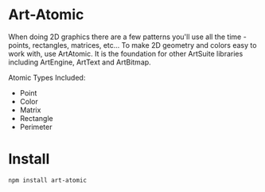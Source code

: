 # Art-Atomic

When doing 2D graphics there are a few patterns you'll use all the time - points, rectangles, matrices, etc... To make 2D geometry and colors easy to work with, use ArtAtomic. It is the foundation for other ArtSuite libraries including ArtEngine, ArtText and ArtBitmap.

Atomic Types Included:

* Point
* Color
* Matrix
* Rectangle
* Perimeter

# Install

```shell
npm install art-atomic
```